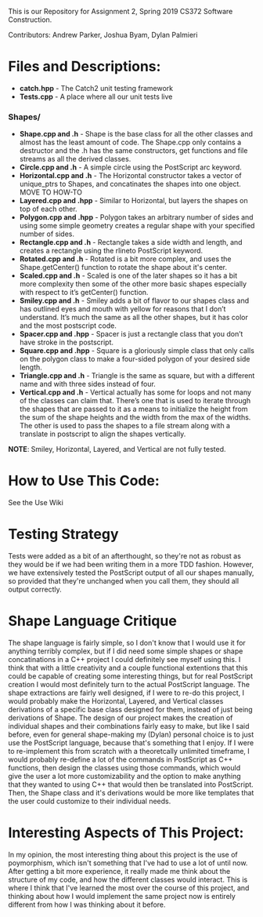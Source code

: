 This is our Repository for Assignment 2, Spring 2019 CS372 Software Construction.

Contributors: Andrew Parker, Joshua Byam, Dylan Palmieri


# Files and Descriptions:

- **catch.hpp** - The Catch2 unit testing framework
- **Tests.cpp** - A place where all our unit tests live

### Shapes/

- **Shape.cpp and .h** - Shape is the base class for all the other classes and almost has the least amount of code. The Shape.cpp only contains a destructor and the .h has the same constructors, get functions and file streams as all the derived classes.
- **Circle.cpp and .h** - A simple circle using the PostScript arc keyword. 
- **Horizontal.cpp and .h** - The Horizontal constructor takes a vector of unique_ptrs to Shapes, and concatinates the shapes into one object. MOVE TO HOW-TO 
- **Layered.cpp and .hpp** - Similar to Horizontal, but layers the shapes on top of each other.
- **Polygon.cpp and .hpp** - Polygon takes an arbitrary number of sides and using some simple geometry creates a regular shape with your specified number of sides.
- **Rectangle.cpp and .h** - Rectangle takes a side width and length, and creates a rectangle using the rlineto PostScript keyword.
- **Rotated.cpp and .h** - Rotated is a bit more complex, and uses the Shape.getCenter() function to rotate the shape about it's center.
- **Scaled.cpp and .h** - Scaled is one of the later shapes so it has a bit more complexity then some of the other more basic shapes especially with respect to it’s getCenter() function.
- **Smiley.cpp and .h** - Smiley adds a bit of flavor to our shapes class and has outlined eyes and mouth with yellow for reasons that I don’t understand. It’s much the same as all the other shapes, but it has color and the most postscript code.
- **Spacer.cpp and .hpp** - Spacer is just a rectangle class that you don’t have stroke in the postscript.
- **Square.cpp and .hpp** - Square is a gloriously simple class that only calls on the polygon class to make a four-sided polygon of your desired side length.
- **Triangle.cpp and .h** - Triangle is the same as square, but with a different name and with three sides instead of four.
- **Vertical.cpp and .h** - Vertical actually has some for loops and not many of the classes can claim that. There’s one that is used to iterate through the shapes that are passed to it as a means to initialize the height from the sum of the shape heights and the width from the max of the widths. The other is used to pass the shapes to a file stream along with a translate in postscript to align the shapes vertically.

**NOTE**: Smiley, Horizontal, Layered, and Vertical are not fully tested.

# How to Use This Code:

See the Use Wiki

# Testing Strategy

Tests were added as a bit of an afterthought, so they're not as robust as they would be if we had been writing them in a more TDD fashion. However, we have extensively tested the PostScript output of all our shapes manually, so provided that they're unchanged when you call them, they should all output correctly.

# Shape Language Critique

The shape language is fairly simple, so I don't know that I would use it for anything terribly complex, but if I did need some simple shapes or shape concatinations in a C++ project I could definitely see myself using this. I think that with a little creativity and a couple functional extentions that this could be capable of creating some interesting things, but for real PostScript creation I would most definitely turn to the actual PostScript language. The shape extractions are fairly well designed, if I were to re-do this project, I would probably make the Horizontal, Layered, and Vertical classes derivations of a specific base class designed for them, instead of just being derivations of Shape. The design of our project makes the creation of individual shapes and their combinations fairly easy to make, but like I said before, even for general shape-making my (Dylan) personal choice is to just use the PostScript language, because that's something that I enjoy. If I were to re-implement this from scratch with a theoretcally unlimited timeframe, I would probably re-define a lot of the commands in PostScript as C++ functions, then design the classes using those commands, which would give the user a lot more customizability and the option to make anything that they wanted to using C++ that would then be translated into PostScript. Then, the Shape class and it's derivations would be more like templates that the user could customize to their individual needs.


# Interesting Aspects of This Project:

In my opinion, the most interesting thing about this project is the use of poymorphism, which isn't something that I've had to use a lot of until now. After getting a bit more experience, it really made me think about the structure of my code, and how the different classes would interact. This is where I think that I've learned the most over the course of this project, and thinking about how I would implement the same project now is entirely different from how I was thinking about it before.

